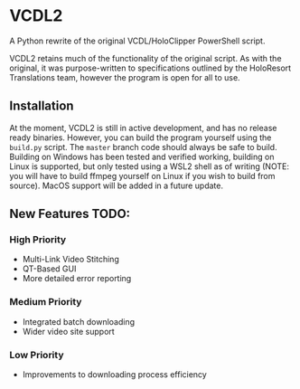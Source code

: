 # VCDL2
A Python rewrite of the original VCDL/HoloClipper PowerShell script.

VCDL2 retains much of the functionality of the original script. As with the original, it was purpose-written to specifications outlined by the HoloResort Translations team, however the program is open for all to use.

## Installation
At the moment, VCDL2 is still in active development, and has no release ready binaries. However, you can build the program yourself using the `build.py` script. The `master` branch code should always be safe to build. Building on Windows has been tested and verified working, building on Linux is supported, but only tested using a WSL2 shell as of writing (NOTE: you will have to build ffmpeg yourself on Linux if you wish to build from source). MacOS support will be added in a future update.

## New Features TODO:

### High Priority

- Multi-Link Video Stitching
- QT-Based GUI
- More detailed error reporting

### Medium Priority

- Integrated batch downloading
- Wider video site support

### Low Priority

- Improvements to downloading process efficiency
